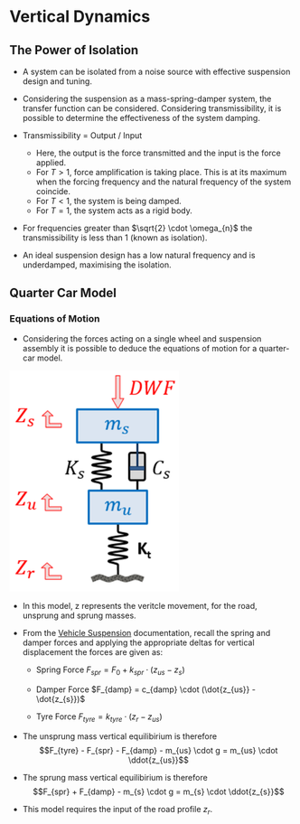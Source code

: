 # Vertical Dynamics

## The Power of Isolation

- A system can be isolated from a noise source with effective suspension design and tuning.

- Considering the suspension as a mass-spring-damper system, the transfer function can be considered. Considering transmissibility, it is possible to determine the effectiveness of the system damping.

- Transmissibility = Output / Input
    - Here, the output is the force transmitted and the input is the force applied.
    - For $T>1$, force amplification is taking place. This is at its maximum when the forcing frequency and the natural frequency of the system coincide.
    - For $T<1$, the system is being damped.
    - For $T=1$, the system acts as a rigid body.

- For frequencies greater than $\sqrt{2} \cdot \omega_{n}$ the transmissibility is less than 1 (known as isolation).

- An ideal suspension design has a low natural frequency and is underdamped, maximising the isolation.

## Quarter Car Model

### Equations of Motion

- Considering the forces acting on a single wheel and suspension assembly it is possible to deduce the equations of motion for a quarter-car model.

<img src="./Images/Quarter_Car_Model.png" width="300">

- In this model, z represents the veritcle movement, for the road, unsprung and sprung masses.

- From the [Vehicle Suspension](./Vehicle%20Suspension.md) documentation, recall the spring and damper forces and applying the appropriate deltas for vertical displacement the forces are given as:

    - Spring Force $F_{spr} = F_{0} + k_{spr} \cdot (z_{us} - z_{s})$
    - Damper Force $F_{damp} = c_{damp} \cdot (\dot{z_{us}} - \dot{z_{s}})$

    - Tyre Force $F_{tyre} = k_{tyre} \cdot (z_{r} - z_{us})$

- The unsprung mass vertical equilibirium is therefore $$F_{tyre} - F_{spr} - F_{damp} - m_{us} \cdot g = m_{us} \cdot \ddot{z_{us}}$$

- The sprung mass vertical equilibirium is therefore $$F_{spr} + F_{damp} - m_{s} \cdot g = m_{s} \cdot \ddot{z_{s}}$$

- This model requires the input of the road profile $z_{r}$.

